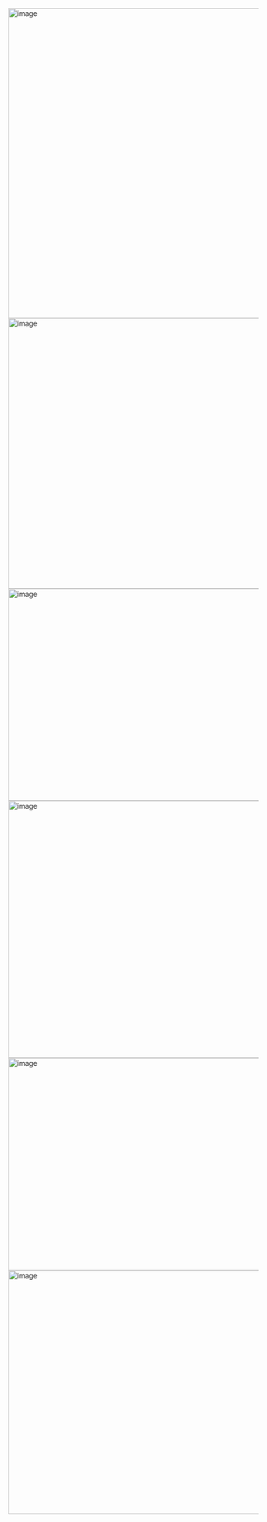 <img width="870" height="623" alt="image" src="https://github.com/user-attachments/assets/0be341b8-7e91-437c-aaad-b11ebf036a52" />

<img width="956" height="544" alt="image" src="https://github.com/user-attachments/assets/6867e611-0ab5-441a-b31b-8b680efd4791" />

<img width="931" height="426" alt="image" src="https://github.com/user-attachments/assets/883c0919-a329-42f2-b2f3-995771e6b1ec" />
<img width="1596" height="517" alt="image" src="https://github.com/user-attachments/assets/e5231cc2-be3a-4820-886c-0292354aaae2" />
<img width="1039" height="427" alt="image" src="https://github.com/user-attachments/assets/bcd575b9-34b1-4a86-bac7-8b55cbfda065" />
<img width="1207" height="490" alt="image" src="https://github.com/user-attachments/assets/7a4542f3-5c12-4769-ab43-30cd14528036" />



